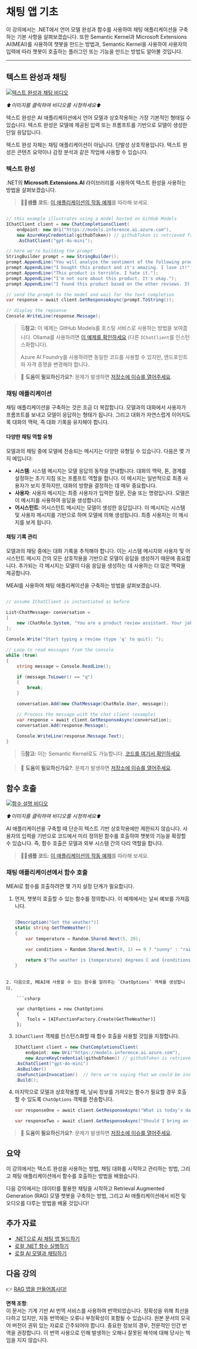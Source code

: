 # 채팅 앱 기초

이 강의에서는 .NET에서 언어 모델 완성과 함수를 사용하여 채팅 애플리케이션을 구축하는 기본 사항을 살펴보겠습니다. 또한 Semantic Kernel과 Microsoft Extensions AI(MEAI)를 사용하여 챗봇을 만드는 방법과, Semantic Kernel을 사용하여 사용자의 입력에 따라 챗봇이 호출하는 플러그인 또는 기능을 만드는 방법도 알아볼 것입니다.

---

## 텍스트 완성과 채팅

[![텍스트 완성과 채팅 비디오](https://img.youtube.com/vi/Av1FCQf83QU/0.jpg)](https://youtu.be/Av1FCQf83QU?feature=shared)

_⬆️이미지를 클릭하여 비디오를 시청하세요⬆️_

텍스트 완성은 AI 애플리케이션에서 언어 모델과 상호작용하는 가장 기본적인 형태일 수 있습니다. 텍스트 완성은 모델에 제공된 입력 또는 프롬프트를 기반으로 모델이 생성한 단일 응답입니다.

텍스트 완성 자체는 채팅 애플리케이션이 아닙니다. 단발성 상호작용입니다. 텍스트 완성은 콘텐츠 요약이나 감정 분석과 같은 작업에 사용할 수 있습니다.

### 텍스트 완성

.NET의 **Microsoft.Extensions.AI** 라이브러리를 사용하여 텍스트 완성을 사용하는 방법을 살펴보겠습니다.

> 🧑‍💻**샘플 코드**: [이 애플리케이션의 작동 예제](../../../03-CoreGenerativeAITechniques/src/BasicChat-01MEAI)를 따라해 보세요.

```csharp

// this example illustrates using a model hosted on GitHub Models
IChatClient client = new ChatCompletionsClient(
    endpoint: new Uri("https://models.inference.ai.azure.com"),
    new AzureKeyCredential(githubToken)) // githubToken is retrieved from the environment variables
    .AsChatClient("gpt-4o-mini");

// here we're building the prompt
StringBuilder prompt = new StringBuilder();
prompt.AppendLine("You will analyze the sentiment of the following product reviews. Each line is its own review. Output the sentiment of each review in a bulleted list and then provide a generate sentiment of all reviews. ");
prompt.AppendLine("I bought this product and it's amazing. I love it!");
prompt.AppendLine("This product is terrible. I hate it.");
prompt.AppendLine("I'm not sure about this product. It's okay.");
prompt.AppendLine("I found this product based on the other reviews. It worked for a bit, and then it didn't.");

// send the prompt to the model and wait for the text completion
var response = await client.GetResponseAsync(prompt.ToString());

// display the repsonse
Console.WriteLine(response.Message);

```

> 🗒️**참고:** 이 예제는 GitHub Models를 호스팅 서비스로 사용하는 방법을 보여줍니다. Ollama를 사용하려면 [이 예제를 확인하세요](../../../03-CoreGenerativeAITechniques/src/BasicChat-03Ollama) (다른 `IChatClient`를 인스턴스화합니다).
>
> Azure AI Foundry를 사용하려면 동일한 코드를 사용할 수 있지만, 엔드포인트와 자격 증명을 변경해야 합니다.

> 🙋 **도움이 필요하신가요?**: 문제가 발생하면 [저장소에 이슈를 열어주세요](https://github.com/microsoft/Generative-AI-for-beginners-dotnet/issues/new).

### 채팅 애플리케이션

채팅 애플리케이션을 구축하는 것은 조금 더 복잡합니다. 모델과의 대화에서 사용자가 프롬프트를 보내고 모델이 응답하는 형태가 됩니다. 그리고 대화가 자연스럽게 이어지도록 대화의 맥락, 즉 대화 기록을 유지해야 합니다.

#### 다양한 채팅 역할 유형

모델과의 채팅 중에 모델에 전송되는 메시지는 다양한 유형일 수 있습니다. 다음은 몇 가지 예입니다:

* **시스템**: 시스템 메시지는 모델 응답의 동작을 안내합니다. 대화의 맥락, 톤, 경계를 설정하는 초기 지침 또는 프롬프트 역할을 합니다. 이 메시지는 일반적으로 최종 사용자가 보지 못하지만, 대화의 방향을 결정하는 데 매우 중요합니다.
* **사용자**: 사용자 메시지는 최종 사용자가 입력한 질문, 진술 또는 명령입니다. 모델은 이 메시지를 사용하여 응답을 생성합니다.
* **어시스턴트**: 어시스턴트 메시지는 모델이 생성한 응답입니다. 이 메시지는 시스템 및 사용자 메시지를 기반으로 하며 모델에 의해 생성됩니다. 최종 사용자는 이 메시지를 보게 됩니다.

#### 채팅 기록 관리

모델과의 채팅 중에는 대화 기록을 추적해야 합니다. 이는 시스템 메시지와 사용자 및 어시스턴트 메시지 간의 모든 상호작용을 기반으로 모델이 응답을 생성하기 때문에 중요합니다. 추가되는 각 메시지는 모델이 다음 응답을 생성하는 데 사용하는 더 많은 맥락을 제공합니다.

MEAI를 사용하여 채팅 애플리케이션을 구축하는 방법을 살펴보겠습니다.

```csharp

// assume IChatClient is instantiated as before

List<ChatMessage> conversation =
[
    new (ChatRole.System, "You are a product review assistant. Your job is to help people write great product reviews. Keep asking questions on the person's experience with the product until you have enough information to write a review. Then write the review for them and ask if they are happy with it.")
];

Console.Write("Start typing a review (type 'q' to quit): ");

// Loop to read messages from the console
while (true)
{    
    string message = Console.ReadLine();

    if (message.ToLower() == "q")
    {
        break;
    }

    conversation.Add(new ChatMessage(ChatRole.User, message));

    // Process the message with the chat client (example)
    var response = await client.GetResponseAsync(conversation);
    conversation.Add(response.Message);
    
    Console.WriteLine(response.Message.Text);    
}

```

> 🗒️**참고:** 이는 Semantic Kernel로도 가능합니다. [코드를 여기서 확인하세요](../../../03-CoreGenerativeAITechniques/src/BasicChat-02SK).

> 🙋 **도움이 필요하신가요?**: 문제가 발생하면 [저장소에 이슈를 열어주세요](https://github.com/microsoft/Generative-AI-for-beginners-dotnet/issues/new).

## 함수 호출

[![함수 설명 비디오](https://img.youtube.com/vi/i84GijmGlYU/0.jpg)](https://youtu.be/i84GijmGlYU?feature=shared)

_⬆️이미지를 클릭하여 비디오를 시청하세요⬆️_

AI 애플리케이션을 구축할 때 단순히 텍스트 기반 상호작용에만 제한되지 않습니다. 사용자의 입력을 기반으로 코드에서 미리 정의된 함수를 호출하여 챗봇의 기능을 확장할 수 있습니다. 즉, 함수 호출은 모델과 외부 시스템 간의 다리 역할을 합니다.

> 🧑‍💻**샘플 코드**: [이 애플리케이션의 작동 예제](../../../03-CoreGenerativeAITechniques/src/MEAIFunctions)를 따라해 보세요.

### 채팅 애플리케이션에서 함수 호출

MEAI로 함수를 호출하려면 몇 가지 설정 단계가 필요합니다.

1. 먼저, 챗봇이 호출할 수 있는 함수를 정의합니다. 이 예제에서는 날씨 예보를 가져옵니다.

    ```csharp

    [Description("Get the weather")]
    static string GetTheWeather()
    {    
        var temperature = Random.Shared.Next(5, 20);

        var conditions = Random.Shared.Next(0, 1) == 0 ? "sunny" : "rainy";

        return $"The weather is {temperature} degrees C and {conditions}.";
    }

```

2. 다음으로, MEAI에 사용할 수 있는 함수를 알려주는 `ChatOptions` 객체를 생성합니다.

    ```csharp

    var chatOptions = new ChatOptions
    {
        Tools = [AIFunctionFactory.Create(GetTheWeather)]
    };

```

3. `IChatClient` 객체를 인스턴스화할 때 함수 호출을 사용할 것임을 지정합니다.

    ```csharp
    IChatClient client = new ChatCompletionsClient(
        endpoint: new Uri("https://models.inference.ai.azure.com"),
        new AzureKeyCredential(githubToken)) // githubToken is retrieved from the environment variables
    .AsChatClient("gpt-4o-mini")
    .AsBuilder()
    .UseFunctionInvocation()  // here we're saying that we could be invoking functions!
    .Build();
    ```

4. 마지막으로 모델과 상호작용할 때, 날씨 정보를 가져오는 함수가 필요할 경우 호출할 수 있도록 `ChatOptions` 객체를 전송합니다.

    ```csharp
    var responseOne = await client.GetResponseAsync("What is today's date", chatOptions); // won't call the function

    var responseTwo = await client.GetResponseAsync("Should I bring an umbrella with me today?", chatOptions); // will call the function
    ```

> 🙋 **도움이 필요하신가요?**: 문제가 발생하면 [저장소에 이슈를 열어주세요](https://github.com/microsoft/Generative-AI-for-beginners-dotnet/issues/new).

## 요약

이 강의에서는 텍스트 완성을 사용하는 방법, 채팅 대화를 시작하고 관리하는 방법, 그리고 채팅 애플리케이션에서 함수를 호출하는 방법을 배웠습니다.

다음 강의에서는 데이터를 활용한 채팅을 시작하고 Retrieval Augmented Generation (RAG) 모델 챗봇을 구축하는 방법, 그리고 AI 애플리케이션에서 비전 및 오디오를 다루는 방법을 배울 것입니다!

## 추가 자료

- [.NET으로 AI 채팅 앱 빌드하기](https://learn.microsoft.com/dotnet/ai/quickstarts/get-started-openai?tabs=azd&pivots=openai)
- [로컬 .NET 함수 실행하기](https://learn.microsoft.com/dotnet/ai/quickstarts/quickstart-azure-openai-tool?tabs=azd&pivots=openai)
- [로컬 AI 모델과 채팅하기](https://learn.microsoft.com/dotnet/ai/quickstarts/quickstart-local-ai)

## 다음 강의

👉 [RAG 앱을 만들어봅시다!](./02-retrieval-augmented-generation.md)

**면책 조항**:  
이 문서는 기계 기반 AI 번역 서비스를 사용하여 번역되었습니다. 정확성을 위해 최선을 다하고 있지만, 자동 번역에는 오류나 부정확성이 포함될 수 있습니다. 원본 문서의 모국어 버전이 권위 있는 자료로 간주되어야 합니다. 중요한 정보의 경우, 전문적인 인간 번역을 권장합니다. 이 번역 사용으로 인해 발생하는 오해나 잘못된 해석에 대해 당사는 책임을 지지 않습니다.